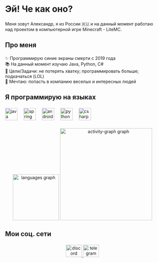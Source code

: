 <h1 align="left">Эй! Че как оно?</h1>

###

<p align="left">Меня зовут Александр, я из России 🇷🇺  и на данный момент работаю над проектом в компьютерной игре Minecraft - LiteMC.</p>

###

<h2 align="left">Про меня</h2>

###

<p align="left">✨ Программирую синие экраны смерти с 2019 года<br>📚 На данный момент изучаю Java, Python, C#<br>🎯 Цели/Задачи: не потерять хватку; программировать больше; подкачаться (LOL)<br>👻 Мечтаю: попасть в компанию веселых и интересных людей</p>

###

<h2 align="left">Я программирую на языках</h2>

###

<div align="left">
  <img src="https://cdn.jsdelivr.net/gh/devicons/devicon/icons/java/java-original.svg" height="40" alt="java logo"  />
  <img width="12" />
  <img src="https://cdn.jsdelivr.net/gh/devicons/devicon/icons/spring/spring-original.svg" height="40" alt="spring logo"  />
  <img width="12" />
  <img src="https://cdn.jsdelivr.net/gh/devicons/devicon/icons/android/android-original.svg" height="40" alt="android logo"  />
  <img width="12" />
  <img src="https://cdn.jsdelivr.net/gh/devicons/devicon/icons/python/python-original.svg" height="40" alt="python logo"  />
  <img width="12" />
  <img src="https://cdn.jsdelivr.net/gh/devicons/devicon/icons/csharp/csharp-original.svg" height="40" alt="csharp logo"  />
</div>

###

<div align="center">
  <img src="https://github-readme-stats.vercel.app/api/top-langs?username=sancheelaaaa&locale=en&hide_title=false&layout=compact&card_width=320&langs_count=5&theme=dracula&hide_border=false&order=2" height="150" alt="languages graph"  />
  <img src="https://github-readme-activity-graph.vercel.app/graph?username=sancheelaaaa&radius=16&theme=react&area=true&order=5" height="300" alt="activity-graph graph"  />
</div>

###

<h2 align="left">Мои соц. сети</h2>

###

<div align="center">
  <a href="https://discord.com/users/348739422360961046/" target="_blank">
    <img src="https://raw.githubusercontent.com/maurodesouza/profile-readme-generator/master/src/assets/icons/social/discord/default.svg" width="52" height="40" alt="discord logo"  />
  </a>
  <a href="https://t.me/sancheelaaa" target="_blank">
    <img src="https://raw.githubusercontent.com/maurodesouza/profile-readme-generator/master/src/assets/icons/social/telegram/default.svg" width="52" height="40" alt="telegram logo"  />
  </a>
</div>

###

